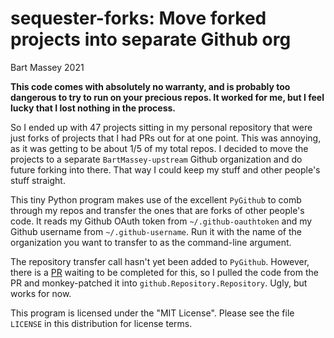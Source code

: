 # sequester-forks: Move forked projects into separate Github org
Bart Massey 2021

**This code comes with absolutely no warranty, and is
probably too dangerous to try to run on your precious
repos. It worked for me, but I feel lucky that I lost
nothing in the process.**

So I ended up with 47 projects sitting in my personal
repository that were just forks of projects that I had PRs
out for at one point. This was annoying, as it was getting
to be about 1/5 of my total repos. I decided to move the
projects to a separate `BartMassey-upstream` Github
organization and do future forking into there. That way I
could keep my stuff and other people's stuff straight.

This tiny Python program makes use of the excellent
`PyGithub` to comb through my repos and transfer the ones
that are forks of other people's code. It reads my Github
OAuth token from `~/.github-oauthtoken` and my Github
username from `~/.github-username`. Run it with the name of
the organization you want to transfer to as the command-line
argument.

The repository transfer call hasn't yet been added to
`PyGithub`. However, there is a
[PR](https://github.com/PyGithub/PyGithub/pull/1749) waiting
to be completed for this, so I pulled the code from the PR
and monkey-patched it into
`github.Repository.Repository`. Ugly, but works for now.

This program is licensed under the "MIT License". Please see
the file `LICENSE` in this distribution for license terms.
